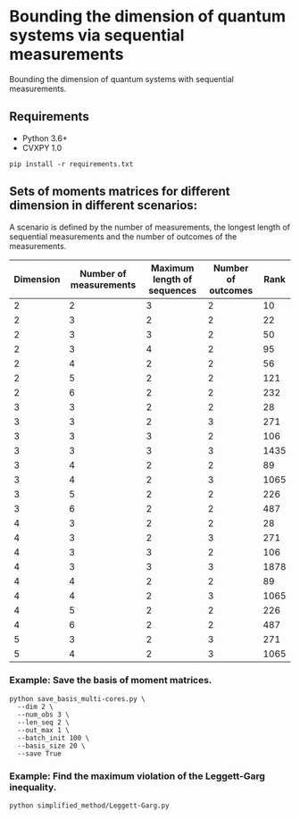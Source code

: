 # Bounding the dimension of quantum systems via sequential measurements

 Bounding the dimension of quantum systems with sequential measurements.

 ## Requirements
 * Python 3.6+
 * CVXPY 1.0

 ```shell
 pip install -r requirements.txt
 ```
 ## Sets of moments matrices for different dimension in different scenarios:

 A scenario is defined by the number of measurements, the longest length of sequential measurements and the number of outcomes of the measurements.

 | Dimension | Number of measurements | Maximum length of sequences | Number of outcomes | Rank |
 | --------- | ---------------------- | --------------------------- | ------------------ | ---- |
 | 2  | 2 | 3 | 2 | 10 |
 | 2  | 3 | 2 | 2 | 22 |
 | 2  | 3 | 3 | 2 | 50 |
 | 2  | 3 | 4 | 2 | 95 |
 | 2  | 4 | 2 | 2 | 56 |
 | 2  | 5 | 2 | 2 | 121 |
 | 2  | 6 | 2 | 2 | 232 |
 | 3  | 3 | 2 | 2 | 28 |
 | 3  | 3 | 2 | 3 | 271 |
 | 3  | 3 | 3 | 2 | 106 |
 | 3  | 3 | 3 | 3 | 1435 |
 | 3  | 4 | 2 | 2 | 89 |
 | 3  | 4 | 2 | 3 | 1065 |
 | 3  | 5 | 2 | 2 | 226 |
 | 3  | 6 | 2 | 2 | 487 |
 | 4  | 3 | 2 | 2 | 28 |
 | 4  | 3 | 2 | 3 | 271 |
 | 4  | 3 | 3 | 2 | 106 |
 | 4  | 3 | 3 | 3 | 1878 |
 | 4  | 4 | 2 | 2 | 89 |
 | 4  | 4 | 2 | 3 | 1065 |
 | 4  | 5 | 2 | 2 | 226 |
 | 4  | 6 | 2 | 2 | 487 |
 | 5  | 3 | 2 | 3 | 271 |
 | 5  | 4 | 2 | 3 | 1065 |

 ### Example: Save the basis of moment matrices.

 ```shell
python save_basis_multi-cores.py \
   --dim 2 \
   --num_obs 3 \
   --len_seq 2 \
   --out_max 1 \
   --batch_init 100 \
   --basis_size 20 \
   --save True
 ```

 ### Example: Find the maximum violation of the Leggett-Garg inequality.

 ```shell
 python simplified_method/Leggett-Garg.py
 ```
